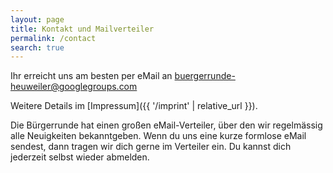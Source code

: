 ```yaml
---
layout: page
title: Kontakt und Mailverteiler
permalink: /contact
search: true
---
```


Ihr erreicht uns am besten per eMail an <buergerrunde-heuweiler@googlegroups.com>

Weitere Details im [Impressum]({{ '/imprint' | relative_url }}).

Die Bürgerrunde hat einen großen eMail-Verteiler, über den wir regelmässig alle Neuigkeiten bekanntgeben. Wenn du uns eine kurze formlose eMail sendest, dann tragen wir dich gerne im Verteiler ein. Du kannst dich jederzeit selbst wieder abmelden.
